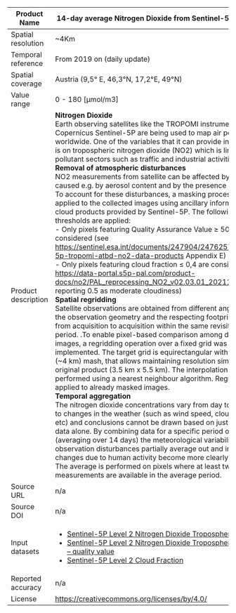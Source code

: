 |Product Name| 14-day average Nitrogen Dioxide from Sentinel-5p Tropomi |
| --- | --- |
| Spatial resolution | ~4Km |
| Temporal reference | From 2019 on (daily update) |
| Spatial coverage | Austria (9,5° E, 46,3°N, 17,2°E, 49°N) |
| Value range | 0 - 180 \[µmol/m3\] |
| Product description | **Nitrogen Dioxide**<br>Earth observing satellites like the TROPOMI instrument on the Copernicus Sentinel-5P are being used to map air pollution worldwide. One of the variables that it can provide information is on tropospheric nitrogen dioxide (NO2) which is linked to pollutant sectors such as traffic and industrial activities.<br>**Removal of atmospheric disturbances**<br>NO2 measurements from satellite can be affected by alteration caused e.g. by aerosol content and by the presence of clouds. To account for these disturbances, a masking process is applied to the collected images using ancillary information and cloud products provided by Sentinel-5P. The following rules / thresholds are applied:<br>- Only pixels featuring Quality Assurance Value ≥ 50 are considered (see https://sentinel.esa.int/documents/247904/2476257/sentinel-5p-tropomi-atbd-no2-data-products Appendix E)<br>- Only pixels featuring cloud fraction ≤ 0,4 are considered (see https://data-portal.s5p-pal.com/product-docs/no2/PAL_reprocessing_NO2_v02.03.01_20211215.pdf reporting 0.5 as moderate cloudiness)<br>**Spatial regridding**<br>Satellite observations are obtained from different angles thus the observation geometry and the respecting footprint differ from acquisition to acquisition within the same revisiting period. .To enable pixel-based comparison among different images, a regridding operation over a fixed grid was implemented. The target grid is equirectangular with 0.035° (~4 km) mash, that allows maintaining resolution similar to the original product (3.5 km x 5.5 km). The interpolation is performed using a nearest neighbour algorithm. Regridding is applied to already masked images.<br>**Temporal aggregation**<br>The nitrogen dioxide concentrations vary from day to day due to changes in the weather (such as wind speed, cloudiness, etc) and conclusions cannot be drawn based on just one day of data alone. By combining data for a specific period of time (averaging over 14 days) the meteorological variability and observation disturbances partially average out and impact of changes due to human activity become more clearly visible. The average is performed on pixels where at least two measurements are available in the average period.|
| Source URL | n/a  |
| Source DOI | n/a |
|Input datasets|<ul><li>[Sentinel-5P Level 2 Nitrogen Dioxide Tropospheric Column](https://sentinels.copernicus.eu/web/sentinel/data-products/-/asset_publisher/fp37fc19FN8F/content/sentinel-5-precursor-level-2-nitrogen-dioxide)</li><li>[Sentinel-5P Level 2 Nitrogen Dioxide Tropospheric Column – quality value](https://sentinels.copernicus.eu/web/sentinel/data-products/-/asset_publisher/fp37fc19FN8F/content/sentinel-5-precursor-level-2-nitrogen-dioxide)</li><li>[Sentinel-5P Level 2 Cloud Fraction](https://sentinels.copernicus.eu/web/sentinel/data-products/-/asset_publisher/fp37fc19FN8F/content/sentinel-5-precursor-level-2-cloud)</li></ul>
| Reported accuracy | n/a|
| License | https://creativecommons.org/licenses/by/4.0/ |